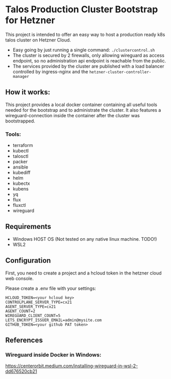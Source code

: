 
# Talos Production Cluster Bootstrap for Hetzner
This project is intended to offer an easy way to host a production ready k8s talos cluster on Hetzner Cloud.

- Easy going by just running a single command:
  `./clustercontrol.sh`
- The cluster is secured by 2 firewalls, only allowing wireguard as access endpoint, so no administration api endpoint is reachable from the public.
- The services provided by the cluster are published with a load balancer controlled by ingress-nginx and the `hetzner-cluster-controller-manager`


## How it works:
This project provides a local docker container containing all useful tools needed for the bootstrap and to administrate the cluster. It also features a wireguard-connection inside the container after the cluster was bootstrapped.

### Tools:
- terraform
- kubectl
- talosctl
- packer
- ansible
- kubediff
- helm
- kubectx
- kubens
- yq
- flux
- fluxctl
- wireguard

## Requirements
- Windows HOST OS (Not tested on any native linux machine. TODO!)
- WSL2

## Configuration

First, you need to create a project and a hcloud token in the hetzner cloud web console.

Please create a .env file with your settings:
```
HCLOUD_TOKEN=<your hcloud key>
CONTROLPLANE_SERVER_TYPE=cx21
AGENT_SERVER_TYPE=cx21
AGENT_COUNT=2
WIREGUARD_CLIENT_COUNT=5
LETS_ENCRYPT_ISSUER_EMAIL=admin@mysite.com
GITHUB_TOKEN=<your github PAT token>
```



## References
### Wireguard inside Docker in Windows:
https://centerorbit.medium.com/installing-wireguard-in-wsl-2-dd676520cb21
